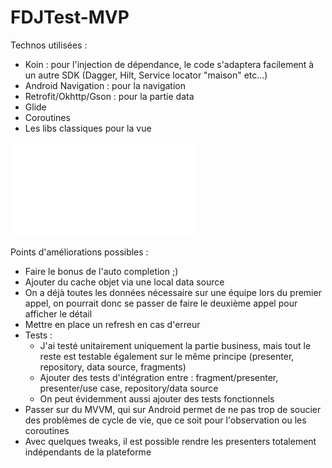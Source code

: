 # FDJTest-MVP

Technos utilisées :
- Koin : pour l'injection de dépendance, le code s'adaptera facilement à un autre SDK (Dagger, Hilt, Service locator "maison" etc...)
- Android Navigation : pour la navigation
- Retrofit/Okhttp/Gson : pour la partie data
- Glide
- Coroutines
- Les libs classiques pour la vue

![image](arch_mvp_clean.pdf)

Points d'améliorations possibles :
- Faire le bonus de l'auto completion ;)
- Ajouter du cache objet via une local data source
- On a déjà toutes les données nécessaire sur une équipe lors du premier appel, on pourrait donc se passer de faire le deuxième appel pour afficher le détail
- Mettre en place un refresh en cas d'erreur
- Tests :
  * J'ai testé unitairement uniquement la partie business, mais tout le reste est testable également sur le même principe (presenter, repository, data source, fragments)
  * Ajouter des tests d'intégration entre : fragment/presenter, presenter/use case, repository/data source
  * On peut évidemment aussi ajouter des tests fonctionnels
- Passer sur du MVVM, qui sur Android permet de ne pas trop de soucier des problèmes de cycle de vie, que ce soit pour l'observation ou les coroutines
- Avec quelques tweaks, il est possible rendre les presenters totalement indépendants de la plateforme
